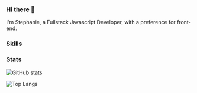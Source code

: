 ### Hi there 👋

I'm Stephanie, a Fullstack Javascript Developer, with a preference for front-end.

### Skills


### Stats

![GitHub stats](https://github-readme-stats.vercel.app/api?username=stephanie-calmels&hide=stars,issues&show_icons=true&theme=blueberry)

![Top Langs](https://github-readme-stats.vercel.app/api/top-langs/?username=stephanie-calmels&&layout=compact&theme=blueberry)
